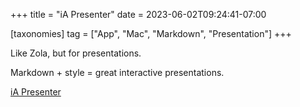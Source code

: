 +++
title = "iA Presenter"
date = 2023-06-02T09:24:41-07:00

[taxonomies]
tag = ["App", "Mac", "Markdown", "Presentation"]
+++

Like Zola, but for presentations.

Markdown + style = great interactive presentations.

<!-- more -->

[iA Presenter](https://ia.net/presenter)
